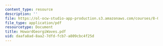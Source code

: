 ```yaml
---
content_type: resource
description: ''
file: https://ol-ocw-studio-app-production.s3.amazonaws.com/courses/8-03sc-physics-iii-vibrations-and-waves-fall-2016/daafa8ad8aa27dfdfcb7a809cbc4f25d_MIT8_03SCF16_Text_Ch6.pdf
file_type: application/pdf
resourcetype: Document
title: HowardGeorgiWaves.pdf
uid: daafa8ad-8aa2-7dfd-fcb7-a809cbc4f25d
---
```

